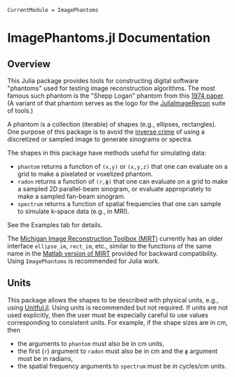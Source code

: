 ```@meta
CurrentModule = ImagePhantoms
```

# ImagePhantoms.jl Documentation

## Overview

This Julia package provides tools
for constructing digital software "phantoms"
used for testing image reconstruction algorithms.
The most famous such phantom
is the "Shepp Logan" phantom
from this
[1974 paper](http://doi.org/10.1109/TNS.1974.6499235).
(A variant of that phantom serves
as the
logo for the
[JuliaImageRecon](https://github.com/JuliaImageRecon)
suite of tools.)

A phantom is a collection (iterable) of shapes
(e.g., ellipses, rectangles).
One purpose of this package
is to avoid
the
[inverse crime](http://doi.org/10.1016/j.cam.2005.09.027)
of using a discretized or sampled image
to generate sinograms or spectra.

The shapes in this package
have methods useful
for simulating data:
* `phantom` returns a function of `(x,y)` or `(x,y,z)`
   that one can evaluate on a grid to make a pixelated or voxelized phantom.
* `radon` returns a function of `(r,ϕ)`
   that one can evaluate on a grid
   to make a sampled 2D parallel-beam sinogram,
   or evaluate appropriately to make a sampled fan-beam sinogram.
* `spectrum` returns a function of spatial frequencies
  that one can sample to simulate k-space data (e.g., in MRI).

See the Examples tab for details.

The
[Michigan Image Reconstruction Toolbox (MIRT)](https://github.com/JeffFessler/MIRT.jl)
currently has an older interface `ellipse_im`, `rect_im`, etc.,
similar to the functions of the same name in the
[Matlab version of MIRT](https://github.com/JeffFessler/mirt)
provided for backward compatibility.
Using `ImagePhantoms` is recommended for Julia work.


## Units

This package allows the shapes to be described
with physical units,
e.g., using
[Unitful.jl](https://github.com/PainterQubits/Unitful.jl).
Using units is recommended but not required.
If units are not used explicitly,
then the user
must be especially careful
to use values
corresponding to consistent units.
For example,
if the shape sizes are in cm,
then
* the arguments to `phantom`
  must also be in cm units,
* the first (`r`) argument to `radon`
  must also be in cm
  and the `ϕ` argument must be in radians,
* the spatial frequency arguments to `spectrum`
  must be in cycles/cm units.
